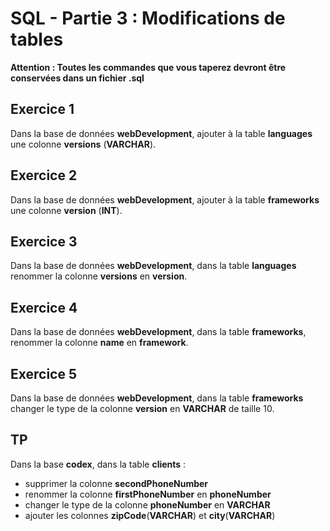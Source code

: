 # SQL - Partie 3 : Modifications de tables

**Attention : Toutes les commandes que vous taperez devront être conservées dans un fichier .sql**

## Exercice 1

Dans la base de données **webDevelopment**, ajouter à la table **languages** une colonne **versions** (**VARCHAR**).

## Exercice 2

Dans la base de données **webDevelopment**, ajouter à la table **frameworks** une colonne **version** (**INT**).

## Exercice 3

Dans la base de données **webDevelopment**, dans la table **languages** renommer la colonne **versions** en **version**.

## Exercice 4
Dans la base de données **webDevelopment**, dans la table **frameworks**, renommer la colonne **name** en **framework**.

## Exercice 5

Dans la base de données **webDevelopment**, dans la table **frameworks** changer le type de la colonne **version** en **VARCHAR** de taille 10.

## TP

Dans la base **codex**, dans la table **clients** :
- supprimer la colonne **secondPhoneNumber**
- renommer la colonne **firstPhoneNumber** en **phoneNumber**
- changer le type de la colonne **phoneNumber** en **VARCHAR**
- ajouter les colonnes **zipCode**(**VARCHAR**) et **city**(**VARCHAR**)
